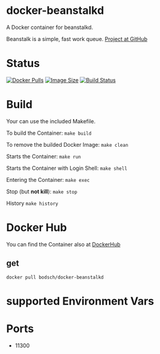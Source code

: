 # docker-beanstalkd

A Docker container for beanstalkd.

Beanstalk is a simple, fast work queue. [Project at GitHub](http://kr.github.io/beanstalkd/)


# Status

[![Docker Pulls](https://img.shields.io/docker/pulls/bodsch/docker-beanstalkd.svg?branch=1705-01)][hub]
[![Image Size](https://images.microbadger.com/badges/image/bodsch/docker-beanstalkd.svg?branch=1705-01)][microbadger]
[![Build Status](https://travis-ci.org/bodsch/docker-beanstalkd.svg?branch=1705-01)][travis]

[hub]: https://hub.docker.com/r/bodsch/docker-beanstalkd/
[microbadger]: https://microbadger.com/images/bodsch/docker-beanstalkd
[travis]: https://travis-ci.org/bodsch/docker-beanstalkd


# Build

Your can use the included Makefile.

To build the Container: `make build`

To remove the builded Docker Image: `make clean`

Starts the Container: `make run`

Starts the Container with Login Shell: `make shell`

Entering the Container: `make exec`

Stop (but **not kill**): `make stop`

History `make history`


# Docker Hub

You can find the Container also at  [DockerHub](https://hub.docker.com/r/bodsch/docker-beanstalkd)

## get

    docker pull bodsch/docker-beanstalkd


# supported Environment Vars



# Ports

 - 11300


